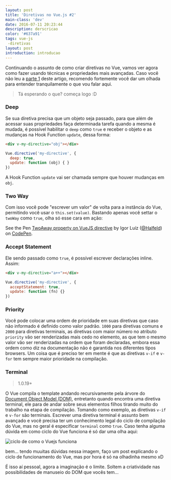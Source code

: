 ```yaml
---
layout: post
title: 'Diretivas no Vue.js #2'
main-class: 'dev'
date: 2016-07-11 20:23:44 
description: derscricao
color: '#637a91'
tags: vue-js
 -diretivas
layout: post
introduction: introducao
---
```


Continuando o assunto de como criar diretivas no Vue, vamos ver agora como fazer usando técnicas e propriedades mais avançadas. Caso você não leu a [parte 1](http://www.vuejs-brasil.com.br/diretivas-no-vue-js-1-2/) deste artigo, recomendo fortemente você dar um olhada para entender tranquilamente o que vou falar aqui.

> Tá esperando o que? começa logo :D

### Deep

Se sua diretiva precisa que um objeto seja passado, para que além de acessar suas propriedades faça determinada tarefa quando a mesma é mudada, é possível habilitar o `deep` como `true` e receber o objeto e as mudanças na Hook Function `update`, dessa forma:

```html
<div v-my-directive="obj"></div>
```

```javascript
Vue.directive('my-directive', {
  deep: true,
  update: function (obj) { }
})
```

A Hook Function `update` vai ser chamada sempre que houver mudanças em `obj`.

### Two Way

Com isso você pode "escrever um valor" de volta para a instância do Vue, permitindo você usar o `this.set(value)`.
Bastando apenas você settar o `twoWay` como `true`, olha só esse cara em ação:

<p data-height="366" data-theme-id="light" data-slug-hash="PzOwGN" data-default-tab="result" data-user="Halfeld" data-embed-version="2" class="codepen">See the Pen <a href="http://codepen.io/Halfeld/pen/PzOwGN/">TwoAway property on VueJS directive</a> by Igor Luíz (<a href="http://codepen.io/Halfeld">@Halfeld</a>) on <a href="http://codepen.io">CodePen</a>.</p>
<script async src="//assets.codepen.io/assets/embed/ei.js"></script>


### Accept Statement

Ele sendo passado como `true`, é possível escrever declarações inline.
Assim:

```html
<div v-my-directive="a++"></div>
```

```javascript
Vue.directive('my-directive', {
  acceptStatement: true,
  update: function (fn) {}
})
```

### Priority

Você pode colocar uma ordem de prioridade em suas diretivas que caso não informado é definido como valor padrão. `1000` para diretivas comuns e `2000` para diretivas terminais, as diretivas com maior número no atributo `priority` vão ser renderizadas mais cedo no elemento,  as  que tem o mesmo valor vão ser renderizadas na ordem que foram declaradas, embora essa ordem como diz na documentação não é garantida nos diferentes tipos browsers.
Um coisa que é preciso ter em mente é que as diretivas `v-if` e `v-for` tem sempre maior prioridade na compilação.

### Terminal

> 1.0.19+

O Vue compila o template andando recursivamente pela árvore do [Document Object Model (DOM)](https://www.w3.org/DOM/), entretanto quando encontra uma diretiva terminal, ele para de andar sobre seus elementos filhos tirando muito do trabalho na etapa de compilação. Tomando como exemplo, as diretivas `v-if` e `v-for` são terminais.
Escrever uma diretiva terminal é assunto bem avançado e você precisa ter um conhecimento legal do ciclo de compilação do Vue, mas no geral é especificar `terminal` como `true`.
Caso tenha alguma dúvida em como ciclo do Vue funciona é só dar uma olha aqui:

![ciclo de como o Vuejs funciona](http://vuejs.org/images/lifecycle.png)

bem... tendo muuitas dúvidas nessa imagem, faço um post explicando o ciclo de funcionamento do Vue, mas por hora é só na olhadinha mesmo xD

É isso aí pessoal, agora a imaginação é o limite.
Soltem a criatividade nas possibilidades de manuseio do DOM que vocês tem...



